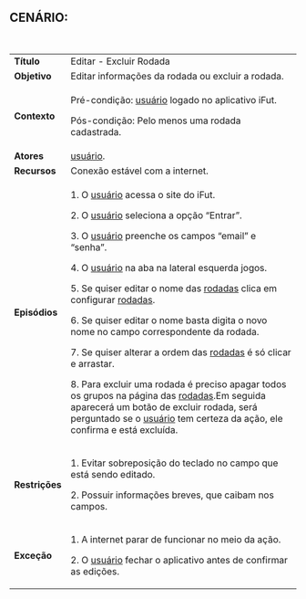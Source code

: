 ## CENÁRIO:
<br>

<table class="table table-striped border">
    <tr>
        <td>
            <b>Título</b>
        </td>
        <td>
            Editar - Excluir Rodada
        </td>
    </tr>
    <tr>
        <td>
            <b>Objetivo</b>
        </td>
        <td>
            Editar informações da rodada ou excluir a rodada. 
        </td>
    </tr>
    <tr>
        <td>
            <b>Contexto</b>
        </td>
        <td>
            <p>Pré-condição:  <a href="../../lexico/#usuario">usuário</a> logado no aplicativo iFut.</p>
            <p>Pós-condição: Pelo menos uma rodada cadastrada.</p>
        </td>
    </tr>
    <tr>
        <td>
            <b>Atores</b>
        </td>
        <td>
             <a href="../../lexico/#usuario">usuário</a>.
        </td>
    </tr>
    <tr>
        <td>
            <b>Recursos</b>
        </td>
        <td>
            Conexão estável com a internet.
        </td>
    </tr>
    <tr>
        <td>
            <b>Episódios</b>
        </td>
        <td>
            <p>1. O  <a href="../../lexico/#usuario">usuário</a> acessa o site do iFut.</p>
            <p>2. O  <a href="../../lexico/#usuario">usuário</a> seleciona a opção “Entrar”.</p>
            <p>3. O  <a href="../../lexico/#usuario">usuário</a> preenche os campos “email” e “senha”.</p>
            <p>4. O  <a href="../../lexico/#usuario">usuário</a> na aba na lateral esquerda jogos.</p>
            <p>5. Se quiser editar o nome das  <a href="../../lexico/#rodadas">rodadas</a> clica em configurar  <a href="../../lexico/#rodadas">rodadas</a>.</p>
            <p>6. Se quiser editar o nome basta digita o novo nome no campo correspondente da rodada.</p>
            <p>7. Se quiser alterar a ordem das  <a href="../../lexico/#rodadas">rodadas</a> é só clicar e arrastar.</p>
            <p>8. Para excluir uma rodada é preciso apagar todos os grupos na página das  <a href="../../lexico/#rodadas">rodadas</a>.Em seguida aparecerá um botão de excluir rodada, será perguntado se o  <a href="../../lexico/#usuario">usuário</a> tem certeza da ação, ele confirma e está excluída. </p>
        </td>
    </tr>
    <tr>
        <td>
            <b>Restrições</b>
        </td>
        <td>
            <p>1. Evitar sobreposição do teclado no campo que está sendo editado.</p>
            <p> 2. Possuir informações breves, que caibam nos campos.</p>
        </td>
    </tr>
    <tr>
        <td>
            <b>Exceção</b>
        </td>
        <td>
            <p>1. A internet parar de funcionar no meio da ação.</p>
            <p>2. O  <a href="../../lexico/#usuario">usuário</a> fechar o aplicativo antes de confirmar as edições.</p>
        </td>
    </tr>
</table>